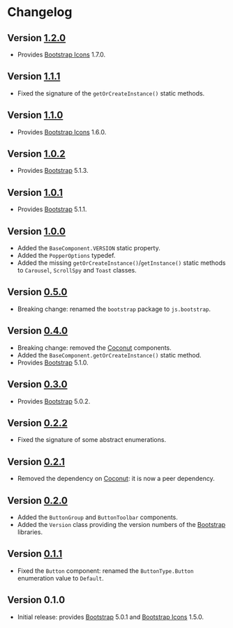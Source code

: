 # Changelog

## Version [1.2.0](https://github.com/cedx/bootstrap.hx/compare/v1.1.1...v1.2.0)
- Provides [Bootstrap Icons](https://icons.getbootstrap.com) 1.7.0.

## Version [1.1.1](https://github.com/cedx/bootstrap.hx/compare/v1.1.0...v1.1.1)
- Fixed the signature of the `getOrCreateInstance()` static methods.

## Version [1.1.0](https://github.com/cedx/bootstrap.hx/compare/v1.0.2...v1.1.0)
- Provides [Bootstrap Icons](https://icons.getbootstrap.com) 1.6.0.

## Version [1.0.2](https://github.com/cedx/bootstrap.hx/compare/v1.0.1...v1.0.2)
- Provides [Bootstrap](https://getbootstrap.com) 5.1.3.

## Version [1.0.1](https://github.com/cedx/bootstrap.hx/compare/v1.0.0...v1.0.1)
- Provides [Bootstrap](https://getbootstrap.com) 5.1.1.

## Version [1.0.0](https://github.com/cedx/bootstrap.hx/compare/v0.5.0...v1.0.0)
- Added the `BaseComponent.VERSION` static property.
- Added the `PopperOptions` typedef.
- Added the missing `getOrCreateInstance()`/`getInstance()` static methods to `Carousel`, `ScrollSpy` and `Toast` classes.

## Version [0.5.0](https://github.com/cedx/bootstrap.hx/compare/v0.4.0...v0.5.0)
- Breaking change: renamed the `bootstrap` package to `js.bootstrap`.

## Version [0.4.0](https://github.com/cedx/bootstrap.hx/compare/v0.3.0...v0.4.0)
- Breaking change: removed the [Coconut](https://github.com/MVCoconut) components.
- Added the `BaseComponent.getOrCreateInstance()` static method.
- Provides [Bootstrap](https://getbootstrap.com) 5.1.0.

## Version [0.3.0](https://github.com/cedx/bootstrap.hx/compare/v0.2.2...v0.3.0)
- Provides [Bootstrap](https://getbootstrap.com) 5.0.2.

## Version [0.2.2](https://github.com/cedx/bootstrap.hx/compare/v0.2.1...v0.2.2)
- Fixed the signature of some abstract enumerations.

## Version [0.2.1](https://github.com/cedx/bootstrap.hx/compare/v0.2.0...v0.2.1)
- Removed the dependency on [Coconut](https://github.com/MVCoconut): it is now a peer dependency.

## Version [0.2.0](https://github.com/cedx/bootstrap.hx/compare/v0.1.1...v0.2.0)
- Added the `ButtonGroup` and `ButtonToolbar` components.
- Added the `Version` class providing the version numbers of the [Bootstrap](https://getbootstrap.com) libraries.

## Version [0.1.1](https://github.com/cedx/bootstrap.hx/compare/v0.1.0...v0.1.1)
- Fixed the `Button` component: renamed the `ButtonType.Button` enumeration value to `Default`.

## Version 0.1.0
- Initial release: provides [Bootstrap](https://getbootstrap.com) 5.0.1 and [Bootstrap Icons](https://icons.getbootstrap.com) 1.5.0.
